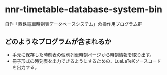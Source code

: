 # nnr-timetable-database-system-bin

自作「西鉄電車時刻表データベースシステム」の操作用プログラム群

## どのようなプログラムが含まれるか

- 手元に保存した時刻表の個別列車時刻ページから時刻情報を取り出す。
- 冊子形式の時刻表を出力できるようにするための、LuaLaTeXソースコードを出力する。

